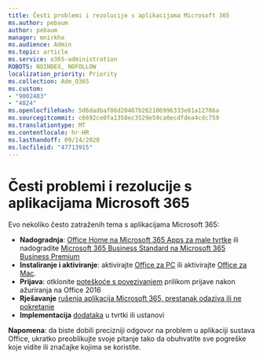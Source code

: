 ```yaml
---
title: Česti problemi i rezolucije s aplikacijama Microsoft 365
ms.author: pebaum
author: pebaum
manager: mnirkhe
ms.audience: Admin
ms.topic: article
ms.service: o365-administration
ROBOTS: NOINDEX, NOFOLLOW
localization_priority: Priority
ms.collection: Adm_O365
ms.custom:
- "9002483"
- "4824"
ms.openlocfilehash: 5d6dadbaf86d20467b262106996333e81a12786a
ms.sourcegitcommit: c6692ce0fa1358ec3529e59ca0ecdfdea4cdc759
ms.translationtype: MT
ms.contentlocale: hr-HR
ms.lasthandoff: 09/14/2020
ms.locfileid: "47713915"
---
```

# <a name="common-issues-and-resolutions-with-microsoft-365-apps"></a>Česti problemi i rezolucije s aplikacijama Microsoft 365

Evo nekoliko često zatraženih tema s aplikacijama Microsoft 365:

- **Nadogradnja**: [Office Home na Microsoft 365 Apps za male tvrtke](https://support.office.com/article/how-do-i-upgrade-office-ee68f6cf-422f-464a-82ec-385f65391350#OfficeVersion=Office_365_subscription) ili nadogradite [Microsoft 365 Business Standard na Microsoft 365 Business Premium](https://docs.microsoft.com/microsoft-365/business/migrate-to-microsoft-365-business)
- **Instaliranje i aktiviranje**: aktivirajte [Office za PC](https://support.office.com/article/activate-office-5bd38f38-db92-448b-a982-ad170b1e187e) ili aktivirajte [Office za Mac](https://support.office.com/article/activate-office-for-mac-7f6646b1-bb14-422a-9ad4-a53410fcefb2).
- **Prijava**: otklonite [poteškoće s povezivanjem](https://docs.microsoft.com/office365/troubleshoot/authentication/connection-issue-when-sign-in-office-2016) prilikom prijave nakon ažuriranja na Office 2016
- **Rješavanje** [rušenja aplikacija Microsoft 365, prestanak odaziva ili ne pokretanje](https://docs.microsoft.com/alchemyinsights/office-apps-don't-launch-start)
- **Implementacija** [dodataka](https://docs.microsoft.com/microsoft-365/admin/manage/manage-deployment-of-add-ins?view=o365-worldwide) u tvrtki ili ustanovi

**Napomena**: da biste dobili precizniji odgovor na problem u aplikaciji sustava Office, ukratko preoblikujte svoje pitanje tako da obuhvatite sve pogreške koje vidite ili značajke kojima se koristite.
